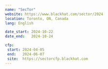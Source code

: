 ```yaml
---
name: "SecTor"
website: https://www.blackhat.com/sector/2024
location: Toronto, ON, Canada
lang: English

date_start: 2024-10-22
date_end:   2024-10-24

cfp:
 start: 2024-04-05
 end:   2024-06-07
 site:  https://sectorcfp.blackhat.com
---
```

